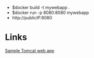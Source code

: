 * $docker build -t mywebapp .
* $docker run -p 8080:8080 mywebapp
* http://publicIP:8080

# Links
[Sample Tomcat web app](https://tomcat.apache.org/tomcat-8.0-doc/appdev/sample/)
